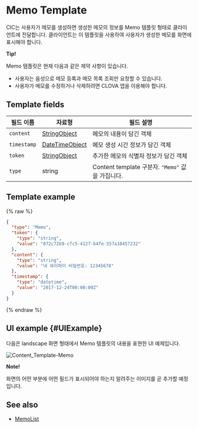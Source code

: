 # Memo Template
CIC는 사용자가 메모를 생성하면 생성한 메모의 정보를 Memo 템플릿 형태로 클라이언트에 전달합니다. 클라이언트는 이 템플릿을 사용하여 사용자가 생성한 메모를 화면에 표시해야 합니다.

<div class="tip">
  <p><strong>Tip!</strong></p>
  <p>Memo 템플릿은 현재 다음과 같은 제약 사항이 있습니다.</p>
  <ul>
    <li>사용자는 음성으로 메모 등록과 메모 목록 조회만 요청할 수 있습니다.</li>
    <li>사용자가 메모를 수정하거나 삭제하려면 CLOVA 앱을 이용해야 합니다.</li>
  </ul>
</div>

## Template fields

| 필드 이름       | 자료형    | 필드 설명                     |
|---------------|---------|-----------------------------|
| `content`     | [StringObject](/Develop/References/ContentTemplates/Shared_Objects.md#StringObject)     | 메모의 내용이 담긴 객체  |
| `timestamp`   | [DateTimeObject](/Develop/References/ContentTemplates/Shared_Objects.md#DateTimeObject) | 메모 생성 시간 정보가 담긴 객체 |
| `token`       | [StringObject](/Develop/References/ContentTemplates/Shared_Objects.md#StringObject)     | 추가한 메모의 식별자 정보가 담긴 객체  |
| `type`        | string                                                                              | Content template 구분자. `"Memo"` 값을 가집니다.             |

## Template example

{% raw %}

```json
{
  "type": "Memo",
  "token": {
    "type": "string",
    "value": "072c72b9-cfc5-4127-b4fe-557a10457232"
  },
  "content": {
    "type": "string",
    "value": "내 와이파이 비밀번호: 12345678"
  },
  "timestamp": {
    "type": "datetime",
    "value": "2017-12-24T00:00:00Z"
  }
}
```

{% endraw %}

## UI example {#UIExample}

다음은 landscape 화면 형태에서 Memo 템플릿의 내용을 표현한 UI 예제입니다.

![Content_Template-Memo](/Develop/Assets/Images/Content_Template-Memo.png)

<div class="note">
  <p><strong>Note!</strong></p>
  <p>화면의 어떤 부분에 어떤 필드가 표시되어야 하는지 알려주는 이미지를 곧 추가할 예정입니다.</p>
</div>

## See also
* [MemoList](/Develop/References/ContentTemplates/MemoList.md)
